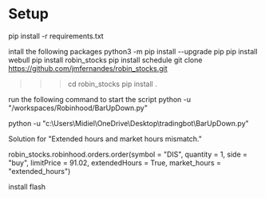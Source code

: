 # Setup 

pip install -r requirements.txt


intall the following packages
python3 -m pip install --upgrade pip
pip install webull
pip install robin_stocks
pip install schedule
git clone https://github.com/jmfernandes/robin_stocks.git 
>>> cd robin_stocks
pip install .


run the following command to start the script
  python -u "/workspaces/Robinhood/BarUpDown.py"


  
python -u "c:\Users\Midiel\OneDrive\Desktop\tradingbot\BarUpDown.py"






Solution for "Extended hours and market hours mismatch."


robin_stocks.robinhood.orders.order(symbol        = "DIS",
                                    quantity      = 1,
                                    side          = "buy",
                                    limitPrice    = 91.02,
                                    extendedHours = True,
                                    market_hours  = "extended_hours")

install flash